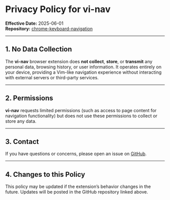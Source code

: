 # Privacy Policy for vi-nav

**Effective Date:** 2025-06-01  
**Repository:** [chrome-keyboard-navigation](https://github.com/osinmv/chrome-keyboard-navigation)

---

## 1. No Data Collection

The **vi-nav** browser extension does **not collect**, **store**, or **transmit** any personal data, browsing history, or user information. It operates entirely on your device, providing a Vim-like navigation experience without interacting with external servers or third-party services.

---

## 2. Permissions

**vi-nav** requests limited permissions (such as access to page content for navigation functionality) but does not use these permissions to collect or store any data.

---

## 3. Contact

If you have questions or concerns, please open an issue on [GitHub](https://github.com/osinmv/chrome-keyboard-navigation/issues).

---

## 4. Changes to this Policy

This policy may be updated if the extension’s behavior changes in the future. Updates will be posted in the GitHub repository linked above.

